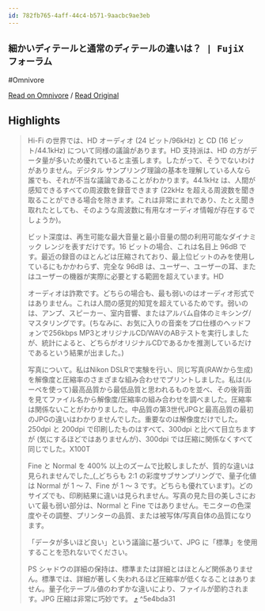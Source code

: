 ```yaml
---
id: 782fb765-4aff-44c4-b571-9aacbc9ae3eb
---
```


## `細かいディテールと通常のディテールの違いは？ | FujiX フォーラム`
#Omnivore

[Read on Omnivore](https://omnivore.app/me/fuji-x-1921ac015cc) / [Read Original](https://www.fujix-forum.com/threads/fine-vs-normal-detail.42692/)


## Highlights

> Hi-Fi の世界では、HD オーディオ (24 ビット/96kHz) と CD (16 ビット/44.1kHz) について同様の議論があります。HD 支持派は、HD の方がデータ量が多いため優れていると主張します。したがって、そうでないわけがありません。デジタル サンプリング理論の基本を理解している人なら誰でも、それが不当な議論であることがわかります。44.1kHz は、人間が感知できるすべての周波数を録音できます (22kHz を超える周波数を聞き取ることができる場合を除きます。これは非常にまれであり、たとえ聞き取れたとしても、そのような周波数に有用なオーディオ情報が存在するでしょうか)。
> 
> ビット深度は、再生可能な最大音量と最小音量の間の利用可能なダイナミック レンジを表すだけです。16 ビットの場合、これは名目上 96dB です。最近の録音のほとんどは圧縮されており、最上位ビットのみを使用しているにもかかわらず、完全な 96dB は、ユーザー、ユーザーの耳、またはユーザーの機器が実際に必要とする範囲を超えています。HD
> 
> オーディオは詐欺です。どちらの場合も、最も弱いのはオーディオ形式ではありません。これは人間の感覚的知覚を超えているためです。弱いのは、アンプ、スピーカー、室内音響、またはアルバム自体のミキシング/マスタリングです。(ちなみに、お気に入りの音楽をプロ仕様のヘッドフォンで256kbps MP3とオリジナルCD/WAVのABテストを実行しましたが、統計によると、どちらがオリジナルCDであるかを推測しているだけであるという結果が出ました。)
> 
> 写真について。私はNikon DSLRで実験を行い、同じ写真(RAWから生成)を解像度と圧縮率のさまざまな組み合わせでプリントしました。私は(ルーペを使って)最高品質から最低品質と思われるものを並べ、その後背面を見てファイル名から解像度/圧縮率の組み合わせを調べました。圧縮率は関係ないことがわかりました。中品質の第3世代JPGと最高品質の最初のJPGの違いはわかりませんでした。重要なのは解像度だけでした。 250dpi と 200dpi で印刷したものはすべて、300dpi と比べて目立ちますが (気にするほどではありませんが)、300dpi では圧縮に関係なくすべて同じでした。X100T 
> 
> Fine と Normal を 400% 以上のズームで比較しましたが、質的な違いは見られませんでした_(_どちらも 2:1 の彩度サブサンプリングで、量子化値は Normal が 1 ～ 7、Fine が 1 ～ 3 です。どちらも優れています)。どのサイズでも、印刷結果に違いは見られません。写真の見た目の美しさにおいて最も弱い部分は、Normal と Fine ではありません。モニターの色深度やその調整、プリンターの品質、または被写体/写真自体の品質になります。
> 
> 「データが多いほど良い」という議論に基づいて、JPG に「標準」を使用することを恐れないでください。
> 
> PS シャドウの詳細の保持は、標準または詳細とはほとんど関係ありません。標準では、詳細が著しく失われるほど圧縮率が低くなることはありません。量子化テーブル値のわずかな違いにより、ファイルが節約されます。JPG 圧縮は非常に巧妙です。 [⤴️](https://omnivore.app/me/fuji-x-1921ac015cc#5e4bda31-93e6-4692-8958-1c59db49f23e)  ^5e4bda31

